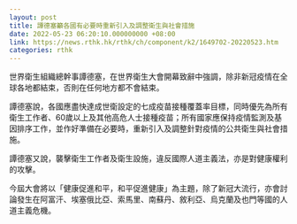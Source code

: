 ```yaml
---
layout: post
title: 譚德塞籲各國有必要時重新引入及調整衛生與社會措施
date: 2022-05-23 06:20:10.000000000 +08:00
link: https://news.rthk.hk/rthk/ch/component/k2/1649702-20220523.htm
categories: rthk
---
```


世界衛生組織總幹事譚德塞，在世界衛生大會開幕致辭中強調，除非新冠疫情在全球各地都結束，否則在任何地方都不會結束。

譚德塞說，各國應盡快達成世衛設定的七成疫苗接種覆蓋率目標，同時優先為所有衛生工作者、60歲以上及其他高危人士接種疫苗；所有國家應保持疫情監測及基因排序工作，並作好準備在必要時，重新引入及調整針對疫情的公共衛生與社會措施。

譚德塞又說，襲擊衛生工作者及衛生設施，違反國際人道主義法，亦是對健康權利的攻擊。

今屆大會將以「健康促進和平，和平促進健康」為主題，除了新冠大流行，亦會討論發生在阿富汗、埃塞俄比亞、索馬里、南蘇丹、敘利亞、烏克蘭及也門等國的人道主義危機。
